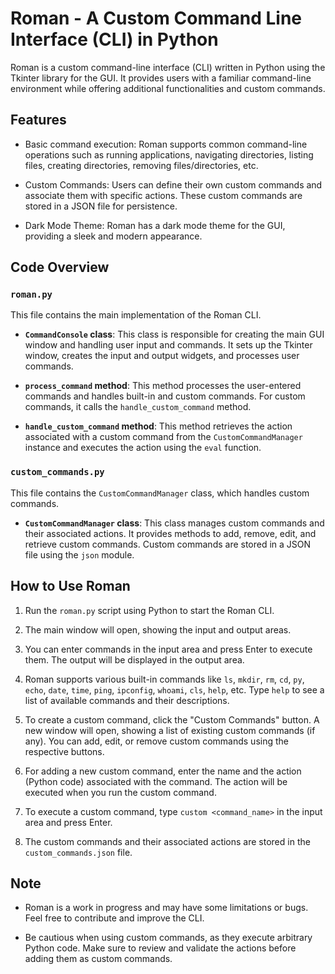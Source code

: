 # Roman - A Custom Command Line Interface (CLI) in Python

Roman is a custom command-line interface (CLI) written in Python using the Tkinter library for the GUI. It provides users with a familiar command-line environment while offering additional functionalities and custom commands.

## Features

- Basic command execution: Roman supports common command-line operations such as running applications, navigating directories, listing files, creating directories, removing files/directories, etc.

- Custom Commands: Users can define their own custom commands and associate them with specific actions. These custom commands are stored in a JSON file for persistence.

- Dark Mode Theme: Roman has a dark mode theme for the GUI, providing a sleek and modern appearance.

## Code Overview

### `roman.py`

This file contains the main implementation of the Roman CLI.

- **`CommandConsole` class**: This class is responsible for creating the main GUI window and handling user input and commands. It sets up the Tkinter window, creates the input and output widgets, and processes user commands.

- **`process_command` method**: This method processes the user-entered commands and handles built-in and custom commands. For custom commands, it calls the `handle_custom_command` method.

- **`handle_custom_command` method**: This method retrieves the action associated with a custom command from the `CustomCommandManager` instance and executes the action using the `eval` function.

### `custom_commands.py`

This file contains the `CustomCommandManager` class, which handles custom commands.

- **`CustomCommandManager` class**: This class manages custom commands and their associated actions. It provides methods to add, remove, edit, and retrieve custom commands. Custom commands are stored in a JSON file using the `json` module.

## How to Use Roman

1. Run the `roman.py` script using Python to start the Roman CLI.

2. The main window will open, showing the input and output areas.

3. You can enter commands in the input area and press Enter to execute them. The output will be displayed in the output area.

4. Roman supports various built-in commands like `ls`, `mkdir`, `rm`, `cd`, `py`, `echo`, `date`, `time`, `ping`, `ipconfig`, `whoami`, `cls`, `help`, etc. Type `help` to see a list of available commands and their descriptions.

5. To create a custom command, click the "Custom Commands" button. A new window will open, showing a list of existing custom commands (if any). You can add, edit, or remove custom commands using the respective buttons.

6. For adding a new custom command, enter the name and the action (Python code) associated with the command. The action will be executed when you run the custom command.

7. To execute a custom command, type `custom <command_name>` in the input area and press Enter.

8. The custom commands and their associated actions are stored in the `custom_commands.json` file.

## Note

- Roman is a work in progress and may have some limitations or bugs. Feel free to contribute and improve the CLI.

- Be cautious when using custom commands, as they execute arbitrary Python code. Make sure to review and validate the actions before adding them as custom commands.
